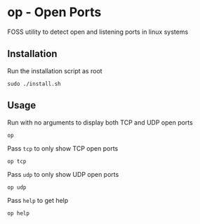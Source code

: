 # op - Open Ports
FOSS utility to detect open and listening ports in linux systems 

## Installation
Run the installation script as root
 
``` 
sudo ./install.sh 
```

## Usage
Run with no arguments to display both TCP and UDP open ports 
```
op
```


Pass `tcp` to only show TCP open ports
```
op tcp
``` 


Pass `udp` to only show UDP open ports 
```
op udp
``` 


Pass `help` to get help
```
op help
```
